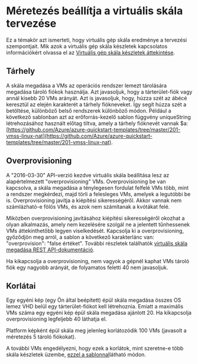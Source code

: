 <properties
    pageTitle="Virtuális gép skála tervezése skála beállítása |} Microsoft Azure"
    description="Tudnivalók a virtuális gép skála beállítja a skála tervezése"
    keywords="Linux virtuális gép, virtuális gép skála állítja be." 
    services="virtual-machine-scale-sets"
    documentationCenter=""
    authors="gatneil"
    manager="madhana"
    editor="tysonn"
    tags="azure-resource-manager" />

<tags
    ms.service="virtual-machine-scale-sets"
    ms.workload="na"
    ms.tgt_pltfrm="vm-linux"
    ms.devlang="na"
    ms.topic="article"
    ms.date="07/28/2016"
    ms.author="gatneil"/>

# <a name="designing-vm-scale-sets-for-scale"></a>Méretezés beállítja a virtuális skála tervezése

Ez a témakör azt ismerteti, hogy virtuális gép skála eredménye a tervezési szempontjait. Mik azok a virtuális gép skála készletek kapcsolatos információkért olvassa el az [Virtuális gép skála készletek áttekintése](virtual-machine-scale-sets-overview.md).


## <a name="storage"></a>Tárhely

A skála megadása a VMs az operációs rendszer lemezt tárolására megadása tároló fiókok használja. Azt javasoljuk, hogy a tárterület-fiók vagy annál kisebb 20 VMs arányát. Azt is javasoljuk, hogy, húzza szét az ábécé keresztül az elején karakterét a tárhely fiókneveket. Így segít húzza szét a betöltése, különböző belső rendszerek különböző módon. Például a következő sablonban azt az erőforrás-kezelő sablon függvény uniqueString létrehozásához használt előtag tiltva, amely a tárhely fióknevét vannak $a: [https://github.com/Azure/azure-quickstart-templates/tree/master/201-vmss-linux-nat](https://github.com/Azure/azure-quickstart-templates/tree/master/201-vmss-linux-nat).


## <a name="overprovisioning"></a>Overprovisioning

A "2016-03-30" API-verzió kezdve virtuális skála beállítása lesz az alapértelmezett "overprovisioning" VMs. Overprovisioning be van kapcsolva, a skála megadása a ténylegesen fordulat felfelé VMs több, mint a rendszer megkérdezi, majd törli a felesleges VMs, amelyek a legutóbbi be is. Overprovisioning javítja a kiépítési sikerességéről. Akkor vannak nem számlázható-e fölös VMs, és azok nem számítanak a kvótákat felé.

Miközben overprovisioning javításához kiépítési sikerességéről okozhat a olyan alkalmazás, amely nem kezelésére szolgál ne a jelentett tűnhessenek VMs áttekinthetőbb legyen viselkedését. Kapcsolja ki a overprovisioning, győződjön meg arról, a sablon a következő karakterlánc van: "overprovision": "false értéket". További részletek találhatók [virtuális skála megadása REST API-dokumentáció](https://msdn.microsoft.com/library/azure/mt589035.aspx).

Ha kikapcsolja a overprovisioning, nem vagyok a gépnél kaphat VMs tároló fiók egy nagyobb arányát, de folyamatos feletti 40 nem javasoljuk.


## <a name="limits"></a>Korlátai
Egy egyéni kép (egy Ön által beépített) épül skála megadása összes OS lemez VHD belül egy tárterület-fiókot kell létrehoznia. Emiatt a maximális VMs száma egy egyéni kép épül skála megadása ajánlott 20. Ha kikapcsolja overprovisioning legfeljebb 40 láthatja el.

Platform képként épül skála meg jelenleg korlátozódik 100 VMs (javasolt a méretezés 5 tároló fiókokat).

A további VMs engedélyezni, hogy ezek a korlátok, mint szeretne-e több skála készletek üzembe, [ezzel a sablonnal](https://github.com/Azure/azure-quickstart-templates/tree/master/301-custom-images-at-scale)látható módon.